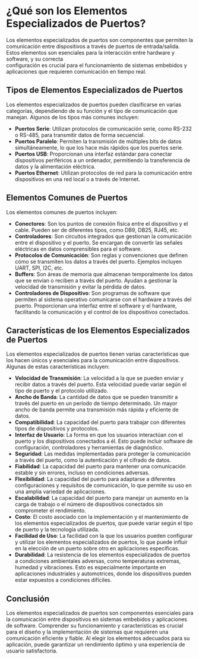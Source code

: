 # ¿Qué son los Elementos Especializados de Puertos?

Los elementos especializados de puertos son componentes que permiten la comunicación entre dispositivos a través de
puertos de entrada/salida. Estos elementos son esenciales para la interacción entre hardware y software, y su correcta  
configuración es crucial para el funcionamiento de sistemas embebidos y aplicaciones que requieren comunicación en
tiempo real.

## Tipos de Elementos Especializados de Puertos

Los elementos especializados de puertos pueden clasificarse en varias categorías, dependiendo de su función y el tipo de
comunicación que manejan. Algunos de los tipos más comunes incluyen:

* **Puertos Serie**: Utilizan protocolos de comunicación serie, como RS-232 o RS-485, para transmitir datos de forma
  secuencial.
* **Puertos Paralelo**: Permiten la transmisión de múltiples bits de datos simultáneamente, lo que los hace más rápidos
  que los puertos serie.
* **Puertos USB**: Proporcionan una interfaz estándar para conectar dispositivos periféricos a un ordenador, permitiendo
  la transferencia de datos y la alimentación eléctrica.
* **Puertos Ethernet**: Utilizan protocolos de red para la comunicación entre dispositivos en una red local o a través
  de Internet.

## Elementos Comunes de Puertos

Los elementos comunes de puertos incluyen:

* **Conectores**: Son los puntos de conexión física entre el dispositivo y el cable. Pueden ser de diferentes tipos,
  como DB9, DB25, RJ45, etc.
* **Controladores**: Son circuitos integrados que gestionan la comunicación entre el dispositivo y el puerto. Se
  encargan de convertir las señales eléctricas en datos comprensibles para el software.
* **Protocolos de Comunicación**: Son reglas y convenciones que definen cómo se transmiten los datos a través del
  puerto. Ejemplos incluyen UART, SPI, I2C, etc.
* **Buffers**: Son áreas de memoria que almacenan temporalmente los datos que se envían o reciben a través del puerto.
  Ayudan a gestionar la velocidad de transmisión y evitar la pérdida de datos.
* **Controladores de Dispositivo**: Son programas de software que permiten al sistema operativo comunicarse con el
  hardware a través del puerto. Proporcionan una interfaz entre el software y el hardware, facilitando la
  comunicación y el control de los dispositivos conectados.

## Características de los Elementos Especializados de Puertos

Los elementos especializados de puertos tienen varias características que los hacen únicos y esenciales para la
comunicación entre dispositivos. Algunas de estas características incluyen:

* **Velocidad de Transmisión**: La velocidad a la que se pueden enviar y recibir datos a través del puerto. Esta
  velocidad puede variar según el tipo de puerto y el protocolo utilizado.
* **Ancho de Banda**: La cantidad de datos que se pueden transmitir a través del puerto en un período de tiempo
  determinado. Un mayor ancho de banda permite una transmisión más rápida y eficiente de datos.
* **Compatibilidad**: La capacidad del puerto para trabajar con diferentes tipos de dispositivos y protocolos.
* **Interfaz de Usuario**: La forma en que los usuarios interactúan con el puerto y los dispositivos conectados a
  él. Esto puede incluir software de configuración, controladores y herramientas de diagnóstico.
* **Seguridad**: Las medidas implementadas para proteger la comunicación a través del puerto, como la
  autenticación y el cifrado de datos.
* **Fiabilidad**: La capacidad del puerto para mantener una comunicación estable y sin errores, incluso en
  condiciones adversas.
* **Flexibilidad**: La capacidad del puerto para adaptarse a diferentes configuraciones y requisitos de
  comunicación, lo que permite su uso en una amplia variedad de aplicaciones.
* **Escalabilidad**: La capacidad del puerto para manejar un aumento en la carga de trabajo o el número de
  dispositivos conectados sin comprometer el rendimiento.
* **Costo**: El costo asociado con la implementación y el mantenimiento de los elementos especializados de puertos,
  que puede variar según el tipo de puerto y la tecnología utilizada.
* **Facilidad de Uso**: La facilidad con la que los usuarios pueden configurar y utilizar los elementos
  especializados de puertos, lo que puede influir en la elección de un puerto sobre otro en aplicaciones específicas.
* **Durabilidad**: La resistencia de los elementos especializados de puertos a condiciones ambientales adversas,
  como temperaturas extremas, humedad y vibraciones. Esto es especialmente importante en aplicaciones industriales
  y automotrices, donde los dispositivos pueden estar expuestos a condiciones difíciles.

## Conclusión

Los elementos especializados de puertos son componentes esenciales para la comunicación entre dispositivos en sistemas
embebidos y aplicaciones de software. Comprender su funcionamiento y características es crucial para el diseño y la
implementación de sistemas que requieren una comunicación eficiente y fiable. Al elegir los elementos adecuados para
su aplicación, puede garantizar un rendimiento óptimo y una experiencia de usuario satisfactoria.